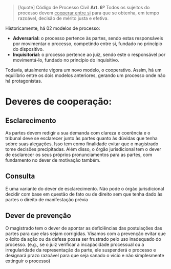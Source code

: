 
> [!quote] Código de Processo Civil
> **Art. 6º** Todos os sujeitos do processo devem <u>cooperar entre si</u> para que se obtenha, em tempo razoável, decisão de mérito justa e efetiva.

Historicamente, há 02 modelos de processo:
- **Adversarial:** o processo pertence às partes, sendo estas responsáveis por movimentar o processo, competindo entre si, fundado no princípio do dispositivo.
- **Inquisitorial:** o processo pertence ao juiz, sendo este o responsável por movimentá-lo, fundado no princípio do inquisitivo.

Todavia, atualmente vigora um novo modelo, o cooperativo. Assim, há um equilíbrio entre os dois modelos anteriores, gerando um processo onde não há protagonistas.

# Deveres de cooperação:
## Esclarecimento
As partes devem redigir a sua demanda com clareza e coerência e o tribunal deve se esclarecer junto às partes quanto às dúvidas que tenha sobre suas alegações. 
Isso tem como finalidade evitar que o magistrado tome decisões precipitadas. 
Além disso, o órgão jurisdicional tem o dever de esclarecer os seus próprios pronunciamentos para as partes, com fundamento no dever de motivação também.
## Consulta
É uma variante do dever de esclarecimento. 
Não pode o órgão jurisdicional decidir com base em questão de fato ou de direito sem que tenha dado às partes o direito de manifestação prévia
## Dever de prevenção
O magistrado tem o dever de apontar as deficiências das postulações das partes para que elas sejam corrigidas. 
Visamos com a prevenção evitar que o êxito da ação ou da defesa possa ser frustrado pelo uso inadequado do processo. (e.g., se o juiz verificar a incapacidade processual ou a irregularidade da representação da parte, ele suspenderá o processo e designará prazo razoável para que seja sanado o vício e não simplesmente extinguir o processo)

